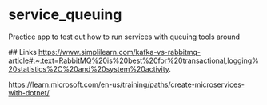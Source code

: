 # service_queuing
Practice app to test out how to run services with queuing tools around


## Links
https://www.simplilearn.com/kafka-vs-rabbitmq-article#:~:text=RabbitMQ%20is%20best%20for%20transactional,logging%20statistics%2C%20and%20system%20activity.

https://learn.microsoft.com/en-us/training/paths/create-microservices-with-dotnet/